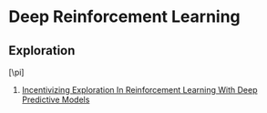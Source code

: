 # Deep Reinforcement Learning
## Exploration
\[\pi\]
1. [Incentivizing Exploration In Reinforcement Learning With Deep Predictive Models](incentivizing.md)
